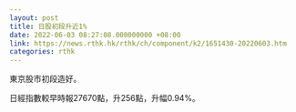 ```yaml
---
layout: post
title: 日股初段升近1%
date: 2022-06-03 08:27:08.000000000 +08:00
link: https://news.rthk.hk/rthk/ch/component/k2/1651430-20220603.htm
categories: rthk
---
```


東京股市初段造好。

日經指數較早時報27670點，升256點，升幅0.94%。
